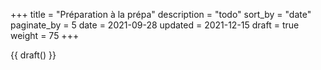 +++
title = "Préparation à la prépa"
description = "todo"
sort_by = "date"
paginate_by = 5
date = 2021-09-28
updated = 2021-12-15
draft = true
weight = 75
+++

{{ draft() }}

